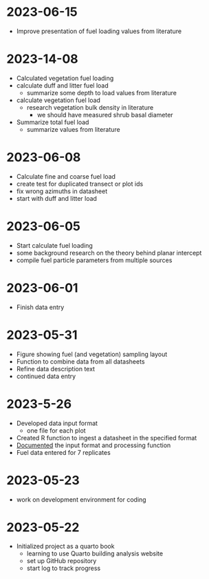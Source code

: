 # 2023-06-15

- Improve presentation of fuel loading values from literature

# 2023-14-08

- Calculated vegetation fuel loading
- calculate duff and litter fuel load
  - summarize some depth to load values from literature
- calculate vegetation fuel load
  - research vegetation bulk density in literature
    - we should have measured shrub basal diameter
- Summarize total fuel load
  - summarize values from literature

# 2023-06-08

- Calculate fine and coarse fuel load
- create test for duplicated transect or plot ids
- fix wrong azimuths in datasheet
- start with duff and litter load

# 2023-06-05

- Start calculate fuel loading
- some background research on the theory behind planar intercept
- compile fuel particle parameters from multiple sources

# 2023-06-01

- Finish data entry

# 2023-05-31

- Figure showing fuel (and vegetation) sampling layout
- Function to combine data from all datasheets
- Refine data description text
- continued data entry


# 2023-5-26
- Developed data input format
  - one file for each plot
- Created R function to ingest a datasheet in the specified format
- [Documented](./data_description.qmd) the input format and processing function
- Fuel data entered for 7 replicates

# 2023-05-23

- work on development environment for coding

# 2023-05-22

- Initialized project as a quarto book
  - learning to use Quarto building analysis website
  - set up GitHub repository
  - start log to track progress

